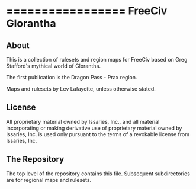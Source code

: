 =================
FreeCiv Glorantha
=================

About
-----
This is a collection of rulesets and region maps for FreeCiv based on Greg Stafford's mythical world of Glorantha.

The first publication is the Dragon Pass - Prax region.

Maps and rulesets by Lev Lafayette, unless otherwise stated.

License
-------
All proprietary material owned by Issaries, Inc., and all material incorporating or making derivative use of proprietary material owned by Issaries, Inc. is used only pursuant to the terms of a revokable license from Issaries, Inc.


The Repository
--------------
The top level of the repository contains this file. Subsequent subdirectories are for regional maps and rulesets.
